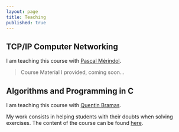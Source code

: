 ```yaml
---
layout: page
title: Teaching
published: true
---
```


## TCP/IP Computer Networking

I am teaching this course with [Pascal Mérindol](http://www-r2.u-strasbg.fr/~merindol/).

> Course Material I provided, coming soon... 

## Algorithms and Programming in C

I am teaching this course with [Quentin Bramas](https://www.bramas.fr).

My work consists in helping students with their doubts when solving exercises. The content of the course can be found [here](https://bramas.github.io/teaching/).
